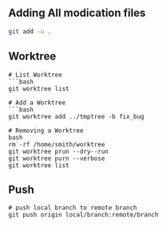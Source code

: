 
## Adding All modication files
```bash
git add -u .
```

## Worktree
```text
# List Worktree
```bash
git worktree list

# Add a Worktree
```bash
git worktree add ../tmptree -b fix_bug

# Removing a Worktree
bash
rm -rf /home/smith/worktree
git worktree prun --dry--run
git worktree purn --verbose
git worktree list
```

## Push
```text
# push local branch to remote branch
git push origin local/branch:remote/branch
```


